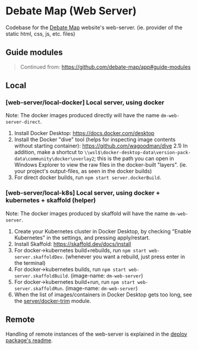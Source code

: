 # Debate Map (Web Server)

Codebase for the [Debate Map](https://debatemap.app) website's web-server. (ie. provider of the static html, css, js, etc. files)

## Guide modules

> Continued from: https://github.com/debate-map/app#guide-modules

## Local

<!----><a name="local-docker"></a>
### [web-server/local-docker] Local server, using docker

Note: The docker images produced directly will have the name `dm-web-server-direct`.

1) Install Docker Desktop: https://docs.docker.com/desktop
2) Install the Docker "dive" tool (helps for inspecting image contents without starting container): https://github.com/wagoodman/dive
2.1) In addition, make a shortcut to `\\wsl$\docker-desktop-data\version-pack-data\community\docker\overlay2`; this is the path you can open in Windows Explorer to view the raw files in the docker-built "layers". (ie. your project's output-files, as seen in the docker builds)
3) For direct docker builds, run `npm start server.dockerBuild`.

<!----><a name="local-k8s"></a>
### [web-server/local-k8s] Local server, using docker + kubernetes + skaffold (helper)

Note: The docker images produced by skaffold will have the name `dm-web-server`.

1) Create your Kubernetes cluster in Docker Desktop, by checking "Enable Kubernetes" in the settings, and pressing apply/restart.
2) Install Skaffold: https://skaffold.dev/docs/install
3) For docker->kubernetes build+rebuilds, run `npm start web-server.skaffoldDev`. (whenever you want a rebuild, just press enter in the terminal)
4) For docker->kubernetes builds, run `npm start web-server.skaffoldBuild`. (image-name: `dm-web-server`)
5) For docker->kubernetes build+run, run `npm start web-server.skaffoldRun`. (image-name: `dm-web-server`)
6) When the list of images/containers in Docker Desktop gets too long, see the [server/docker-trim](https://github.com/debate-map/app/tree/master/Packages/server#docker-trim) module.

## Remote

Handling of remote instances of the web-server is explained in the [deploy package's readme](https://github.com/Venryx/web-vcore/tree/master/Packages/deploy#guide-modules).